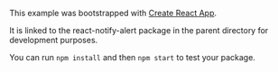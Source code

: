 This example was bootstrapped with [Create React App](https://github.com/facebook/create-react-app).

It is linked to the react-notify-alert package in the parent directory for development purposes.

You can run `npm install` and then `npm start` to test your package.
